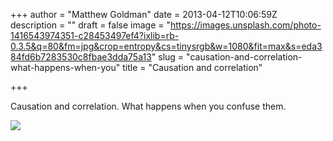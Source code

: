 +++
author = "Matthew Goldman"
date = 2013-04-12T10:06:59Z
description = ""
draft = false
image = "https://images.unsplash.com/photo-1416543974351-c28453497ef4?ixlib=rb-0.3.5&q=80&fm=jpg&crop=entropy&cs=tinysrgb&w=1080&fit=max&s=eda384fd6b7283530c8fbae3dda75a13"
slug = "causation-and-correlation-what-happens-when-you"
title = "Causation and correlation"

+++


Causation and correlation. What happens when you confuse them.

![](http://40.media.tumblr.com/b7c8edfb4345469244ffdb54848f1188/tumblr_ml3kf1KL141qz581wo1_1280.jpg)

